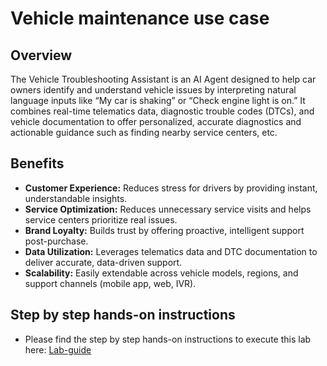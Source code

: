 # Vehicle maintenance use case

## Overview

The Vehicle Troubleshooting Assistant is an AI Agent designed to help car owners identify and understand vehicle issues by interpreting natural language inputs like “My car is shaking” or “Check engine light is on.”
It combines real-time telematics data, diagnostic trouble codes (DTCs), and vehicle documentation to offer personalized, accurate diagnostics and actionable guidance such as finding nearby service centers, etc.

## Benefits

- **Customer Experience:** Reduces stress for drivers by providing instant, understandable insights.
- **Service Optimization:** Reduces unnecessary service visits and helps service centers prioritize real issues.
- **Brand Loyalty:** Builds trust by offering proactive, intelligent support post-purchase.
- **Data Utilization:** Leverages telematics data and DTC documentation to deliver accurate, data-driven support.
- **Scalability:** Easily extendable across vehicle models, regions, and support channels (mobile app, web, IVR).

## Step by step hands-on instructions

- Please find the step by step hands-on instructions to execute this lab here: [Lab-guide](lab-guide.md)